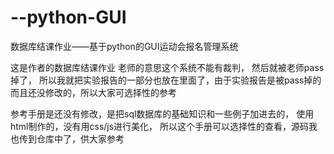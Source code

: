 # --python-GUI
数据库结课作业——基于python的GUI运动会报名管理系统

这是作者的数据库结课作业
老师的意思这个系统不能有裁判，
然后就被老师pass掉了，
所以我就把实验报告的一部分也放在里面了，由于实验报告是被pass掉的而且还没修改的，所以大家可选择性的参考

参考手册是还没有修改，是把sql数据库的基础知识和一些例子加进去的，
使用html制作的，没有用css/js进行美化，
所以这个手册可以选择性的查看，源码我也传到仓库中了，供大家参考

